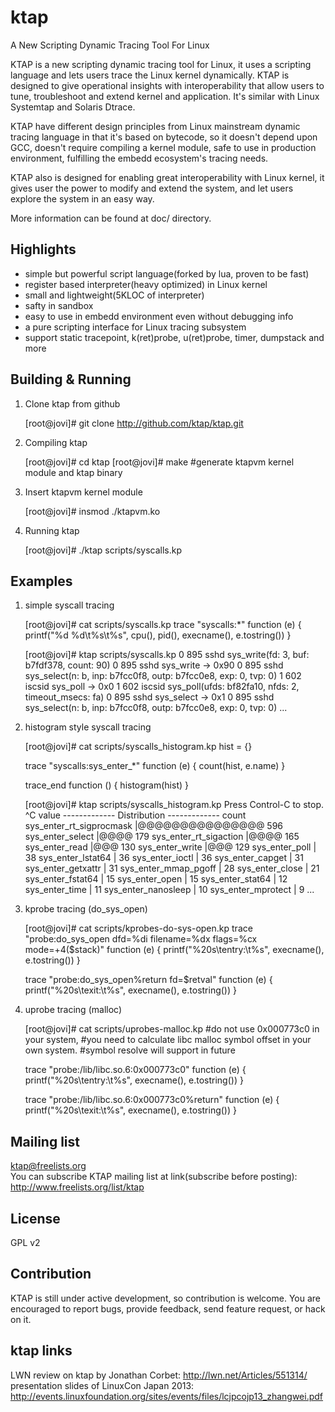 ktap
====

A New Scripting Dynamic Tracing Tool For Linux

KTAP is a new scripting dynamic tracing tool for Linux,
it uses a scripting language and lets users trace the Linux kernel dynamically.
KTAP is designed to give operational insights with interoperability
that allow users to tune, troubleshoot and extend kernel and application.
It's similar with Linux Systemtap and Solaris Dtrace.

KTAP have different design principles from Linux mainstream dynamic tracing
language in that it's based on bytecode, so it doesn't depend upon GCC,
doesn't require compiling a kernel module, safe to use in production
environment, fulfilling the embedd ecosystem's tracing needs.

KTAP also is designed for enabling great interoperability with Linux kernel,
it gives user the power to modify and extend the system, and let users
explore the system in an easy way.

More information can be found at doc/ directory.


Highlights
----------

- simple but powerful script language(forked by lua, proven to be fast)
- register based interpreter(heavy optimized) in Linux kernel
- small and lightweight(5KLOC of interpreter)
- safty in sandbox
- easy to use in embedd environment even without debugging info
- a pure scripting interface for Linux tracing subsystem
- support static tracepoint, k(ret)probe, u(ret)probe, timer, dumpstack and more

Building & Running
------------------

1) Clone ktap from github  

	[root@jovi]# git clone http://github.com/ktap/ktap.git

2) Compiling ktap  

	[root@jovi]# cd ktap
	[root@jovi]# make       #generate ktapvm kernel module and ktap binary

3) Insert ktapvm kernel module  

	[root@jovi]# insmod ./ktapvm.ko

4) Running ktap  

	[root@jovi]# ./ktap scripts/syscalls.kp


Examples
-------------------------------------

1) simple syscall tracing  

	[root@jovi]# cat scripts/syscalls.kp
	trace "syscalls:*" function (e) {
		printf("%d %d\t%s\t%s", cpu(), pid(), execname(), e.tostring())
	}

	[root@jovi]# ktap scripts/syscalls.kp
	0 895   sshd    sys_write(fd: 3, buf: b7fdf378, count: 90)
	0 895   sshd    sys_write -> 0x90
	0 895   sshd    sys_select(n: b, inp: b7fcc0f8, outp: b7fcc0e8, exp: 0, tvp: 0)
	1 602   iscsid  sys_poll -> 0x0
	1 602   iscsid  sys_poll(ufds: bf82fa10, nfds: 2, timeout_msecs: fa)
	0 895   sshd    sys_select -> 0x1
	0 895   sshd    sys_select(n: b, inp: b7fcc0f8, outp: b7fcc0e8, exp: 0, tvp: 0)
	...

2) histogram style syscall tracing  

	[root@jovi]# cat scripts/syscalls_histogram.kp
	hist = {}

	trace "syscalls:sys_enter_*" function (e) {
		    count(hist, e.name)
	}

	trace_end function () {
		    histogram(hist)
	}

	[root@jovi]# ktap scripts/syscalls_histogram.kp
	Press Control-C to stop.
	^C
                          value ------------- Distribution ------------- count
        sys_enter_rt_sigprocmask |@@@@@@@@@@@@@@@                        596
                sys_enter_select |@@@@                                   179
          sys_enter_rt_sigaction |@@@@                                   165
                  sys_enter_read |@@@                                    130
                 sys_enter_write |@@@                                    129
                  sys_enter_poll |                                       38
               sys_enter_lstat64 |                                       36
                 sys_enter_ioctl |                                       36
                sys_enter_capget |                                       31
              sys_enter_getxattr |                                       31
            sys_enter_mmap_pgoff |                                       28
                 sys_enter_close |                                       21
               sys_enter_fstat64 |                                       15
                  sys_enter_open |                                       15
                sys_enter_stat64 |                                       12
                  sys_enter_time |                                       11
             sys_enter_nanosleep |                                       10
              sys_enter_mprotect |                                       9
			     ...

3) kprobe tracing (do_sys_open)

	[root@jovi]# cat scripts/kprobes-do-sys-open.kp
	trace "probe:do_sys_open dfd=%di filename=%dx flags=%cx mode=+4($stack)" function (e) {
		printf("%20s\tentry:\t%s", execname(), e.tostring())
	}

	trace "probe:do_sys_open%return fd=$retval" function (e) {
		printf("%20s\texit:\t%s", execname(), e.tostring())
	}


4) uprobe tracing (malloc)

	[root@jovi]# cat scripts/uprobes-malloc.kp
	#do not use 0x000773c0 in your system,
	#you need to calculate libc malloc symbol offset in your own system.
	#symbol resolve will support in future

	trace "probe:/lib/libc.so.6:0x000773c0" function (e) {
		printf("%20s\tentry:\t%s", execname(), e.tostring())
	}

	trace "probe:/lib/libc.so.6:0x000773c0%return" function (e) {
		printf("%20s\texit:\t%s", execname(), e.tostring())
	}

Mailing list
------------
ktap@freelists.org  
You can subscribe KTAP mailing list at link(subscribe before posting):
http://www.freelists.org/list/ktap


License
-------
GPL v2


Contribution
------------
KTAP is still under active development, so contribution is welcome.
You are encouraged to report bugs, provide feedback, send feature request,
or hack on it.


ktap links
----------
LWN review on ktap by Jonathan Corbet: http://lwn.net/Articles/551314/  
presentation slides of LinuxCon Japan 2013: http://events.linuxfoundation.org/sites/events/files/lcjpcojp13_zhangwei.pdf


